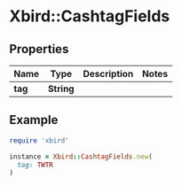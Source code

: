 # Xbird::CashtagFields

## Properties

| Name | Type | Description | Notes |
| ---- | ---- | ----------- | ----- |
| **tag** | **String** |  |  |

## Example

```ruby
require 'xbird'

instance = Xbird::CashtagFields.new(
  tag: TWTR
)
```

